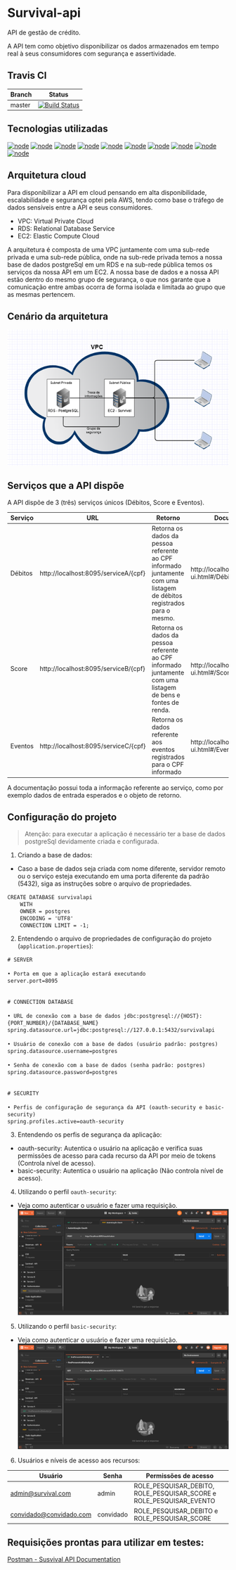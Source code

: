 # Survival-api
API de gestão de crédito.

A API tem como objetivo disponibilizar os dados armazenados em tempo real à seus consumidores com segurança e assertividade.

## Travis CI

|Branch|Status
|--|--|
|master|[![Build Status](https://travis-ci.org/jonathanmdr/Survival-api.svg?branch=master)](https://travis-ci.org/jonathanmdr/Survival-api)

## Tecnologias utilizadas
[![node](https://img.shields.io/badge/OpenJDK-12-lightgray.svg)](https://www.java.com/pt_BR/download/)
[![node](https://img.shields.io/badge/Maven-3.5.4-steelblue.svg)](https://maven.apache.org/download.cgi)
[![node](https://img.shields.io/badge/Lombok_1.18.8-indianRed.svg)](https://projectlombok.org/)
[![node](https://img.shields.io/badge/PostgreSQL_42.2.6-blue.svg)](https://www.postgresql.org/download/)
[![node](https://img.shields.io/badge/Springboot-2.1.7.RELEASE-springgreen.svg)](https://spring.io/)
[![node](https://img.shields.io/badge/Modelmapper-2.3.0-orange.svg)](http://modelmapper.org/)
[![node](https://img.shields.io/badge/Swagger-2.9.2-lime.svg)](https://swagger.io/)
[![node](https://img.shields.io/badge/OAuth2-2.2.5.RELEASE-black.svg)](https://oauth.net/2/)
[![node](https://img.shields.io/badge/JWT-1.0.9.RELEASE-purple.svg)](https://jwt.io/)
[![node](https://img.shields.io/badge/Flyway-5.2.4-gray.svg)](https://flywaydb.org/)


## Arquitetura cloud 
Para disponibilizar a API em cloud pensando em alta disponibilidade, escalabilidade e segurança optei pela AWS, tendo como base o tráfego de dados sensíveis entre a API e seus consumidores.

 - VPC: Virtual Private Cloud
 - RDS: Relational Database Service
 - EC2: Elastic Compute Cloud

A arquitetura é composta de uma VPC juntamente com uma sub-rede privada e uma sub-rede pública, onde na sub-rede privada temos a nossa base de dados postgreSql em um RDS e na sub-rede pública temos os serviços da nossa API em um EC2.
A nossa base de dados e a nossa API estão dentro do mesmo grupo de segurança, o que nos garante que a comunicação entre ambas ocorra de forma isolada e limitada ao grupo que as mesmas pertencem.

## Cenário da arquitetura
[![node](https://github.com/jonathanmdr/Survival-api/blob/master/images/arquitetura_cloud.png)](https://github.com/jonathanmdr/Survival-api/blob/master/images)

## Serviços que a API dispõe
A API dispõe de 3 (três) serviços únicos (Débitos, Score e Eventos).

|Serviço|URL|Retorno|Documentação
|--|--|--|--|
|Débitos|http://localhost:8095/serviceA/{cpf}|Retorna os dados da pessoa referente ao CPF informado juntamente com uma listagem de débitos registrados para o mesmo.|http://localhost:8095/swagger-ui.html#/Débitos
|Score|http://localhost:8095/serviceB/{cpf}|Retorna os dados da pessoa referente ao CPF informado juntamente com uma listagem de bens e fontes de renda.|http://localhost:8095/swagger-ui.html#/Score
|Eventos|http://localhost:8095/serviceC/{cpf}|Retorna os dados referente aos eventos registrados para o CPF informado|http://localhost:8095/swagger-ui.html#/Eventos

A documentação possui toda a informação referente ao serviço, como por exemplo dados de entrada esperados e o objeto de retorno.

## Configuração do projeto
> Atenção: para executar a aplicação é necessário ter a base de dados postgreSql devidamente criada e configurada.

1. Criando a base de dados:
 - Caso a base de dados seja criada com nome diferente, servidor remoto ou o serviço esteja executando em uma porta diferente da padrão (5432), siga as instruções sobre o arquivo de propriedades.
```
CREATE DATABASE survivalapi
    WITH 
    OWNER = postgres
    ENCODING = 'UTF8'
    CONNECTION LIMIT = -1;
```

2. Entendendo o arquivo de propriedades de configuração do projeto (`application.properties`):
```
# SERVER

• Porta em que a aplicação estará executando
server.port=8095


# CONNECTION DATABASE

• URL de conexão com a base de dados jdbc:postgresql://{HOST}:{PORT_NUMBER}/{DATABASE_NAME}
spring.datasource.url=jdbc:postgresql://127.0.0.1:5432/survivalapi

• Usuário de conexão com a base de dados (usuário padrão: postgres)
spring.datasource.username=postgres

• Senha de conexão com a base de dados (senha padrão: postgres)
spring.datasource.password=postgres


# SECURITY

• Perfis de configuração de segurança da API (oauth-security e basic-security)
spring.profiles.active=oauth-security
```

3. Entendendo os perfis de segurança da aplicação:
 - oauth-security: Autentica o usuário na aplicação e verifica suas permissões de acesso para cada recurso da API por meio de tokens (Controla nível de acesso).
 - basic-security: Autentica o usuário na aplicação (Não controla nível de acesso).
 
4. Utilizando o perfil `oauth-security`:
 - Veja como autenticar o usuário e fazer uma requisição. 
 [![node](https://github.com/jonathanmdr/Survival-api/blob/master/images/oauth.gif)](https://github.com/jonathanmdr/Survival-api/blob/master/images)
 
5. Utilizando o perfil `basic-security`:
 - Veja como autenticar o usuário e fazer uma requisição.
 [![node](https://github.com/jonathanmdr/Survival-api/blob/master/images/basic.gif)](https://github.com/jonathanmdr/Survival-api/blob/master/images)
 
6. Usuários e níveis de acesso aos recursos:

|Usuário|Senha|Permissões de acesso
|--|--|--|
|admin@survival.com|admin|ROLE_PESQUISAR_DEBITO, ROLE_PESQUISAR_SCORE e ROLE_PESQUISAR_EVENTO
|convidado@convidado.com|convidado|ROLE_PESQUISAR_DEBITO e ROLE_PESQUISAR_SCORE

## Requisições prontas para utilizar em testes:
[Postman - Susvival API Documentation](https://especialistaspringrest.postman.co/collections/6429490-de452fec-4b3e-4eb2-847b-eb50b4a470ef?version=latest&workspace=22d50771-6f61-4202-813d-d3c696f8939e)
